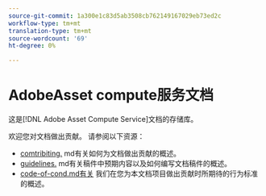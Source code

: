 ```yaml
---
source-git-commit: 1a300e1c83d5ab3508cb762149167029eb73ed2c
workflow-type: tm+mt
translation-type: tm+mt
source-wordcount: '69'
ht-degree: 0%

---
```

# AdobeAsset compute服务文档

这是[!DNL Adobe Asset Compute Service]文档的存储库。

欢迎您对文档做出贡献。 请参阅以下资源：

* [comtribiting.](contributing.md) md有关如何为文档做出贡献的概述。
* [guidelines.](guidelines.md) md有关稿件中预期内容以及如何编写文档稿件的概述。
* [code-of-cond.md有关](code-of-conduct.md) 我们在您为本文档项目做出贡献时所期待的行为标准的概述。
